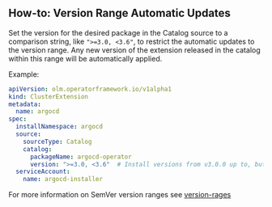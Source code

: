 ## How-to: Version Range Automatic Updates

Set the version for the desired package in the Catalog source to a comparison string, like  `">=3.0, <3.6"`, to restrict the automatic updates to the version range. Any new version of the extension released in the catalog within this range will be automatically applied.

Example:

```yaml
apiVersion: olm.operatorframework.io/v1alpha1
kind: ClusterExtension
metadata:
  name: argocd
spec:
  installNamespace: argocd
  source:
    sourceType: Catalog
    catalog:
      packageName: argocd-operator
      version: ">=3.0, <3.6"  # Install versions from v3.0.0 up to, but not including, v3.6.0
  serviceAccount:
    name: argocd-installer
```

For more information on SemVer version ranges see [version-rages](version-ranges.md)